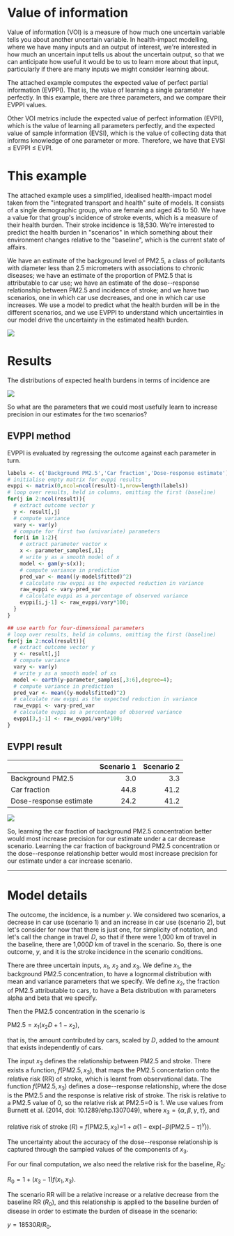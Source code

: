 Value of information
================

Value of information (VOI) is a measure of how much one uncertain variable tells you about another uncertain variable. In health-impact modelling, where we have many inputs and an output of interest, we're interested in how much an uncertain input tells us about the uncertain output, so that we can anticipate how useful it would be to us to learn more about that input, particularly if there are many inputs we might consider learning about.

The attached example computes the expected value of perfect partial information (EVPPI). That is, the value of learning a single parameter perfectly. In this example, there are three parameters, and we compare their EVPPI values.

Other VOI metrics include the expected value of perfect information (EVPI), which is the value of learning all parameters perfectly, and the expected value of sample information (EVSI), which is the value of collecting data that informs knowledge of one parameter or more. Therefore, we have that EVSI ≤ EVPPI ≤ EVPI.

This example
============

The attached example uses a simplified, idealised health-impact model taken from the "integrated transport and health" suite of models. It consists of a single demographic group, who are female and aged 45 to 50. We have a value for that group's incidence of stroke events, which is a measure of their health burden. Their stroke incidence is 18,530. We're interested to predict the health burden in "scenarios" in which something about their environment changes relative to the "baseline", which is the current state of affairs.

We have an estimate of the background level of PM2.5, a class of pollutants with diameter less than 2.5 micrometers with associations to chronic diseases; we have an estimate of the proportion of PM2.5 that is attributable to car use; we have an estimate of the dose--response relationship between PM2.5 and incidence of stroke; and we have two scenarios, one in which car use decreases, and one in which car use increases. We use a model to predict what the health burden will be in the different scenarios, and we use EVPPI to understand which uncertainties in our model drive the uncertainty in the estimated health burden.

![](README_files/figure-markdown_github/plot%20parameters-1.png)

Results
=======

The distributions of expected health burdens in terms of incidence are

![](README_files/figure-markdown_github/plot%20results-1.png)

So what are the parameters that we could most usefully learn to increase precision in our estimates for the two scenarios?

EVPPI method
------------

EVPPI is evaluated by regressing the outcome against each parameter in turn.

``` r
labels <- c('Background PM2.5','Car fraction','Dose-response estimate')
# initialise empty matrix for evppi results
evppi <- matrix(0,ncol=ncol(result)-1,nrow=length(labels))
# loop over results, held in columns, omitting the first (baseline)
for(j in 2:ncol(result)){
  # extract outcome vector y
  y <- result[,j]
  # compute variance
  vary <- var(y)
  # compute for first two (univariate) parameters
  for(i in 1:2){
    # extract parameter vector x
    x <- parameter_samples[,i];
    # write y as a smooth model of x
    model <- gam(y~s(x)); 
    # compute variance in prediction
    pred_var <- mean((y-model$fitted)^2)
    # calculate raw evppi as the expected reduction in variance
    raw_evppi <- vary-pred_var
    # calculate evppi as a percentage of observed variance
    evppi[i,j-1] <- raw_evppi/vary*100;
  }
}

## use earth for four-dimensional parameters
# loop over results, held in columns, omitting the first (baseline)
for(j in 2:ncol(result)){
  # extract outcome vector y
  y <- result[,j]
  # compute variance
  vary <- var(y)
  # write y as a smooth model of xs
  model <- earth(y~parameter_samples[,3:6],degree=4); 
  # compute variance in prediction
  pred_var <- mean((y-model$fitted)^2)
  # calculate raw evppi as the expected reduction in variance
  raw_evppi <- vary-pred_var
  # calculate evppi as a percentage of observed variance
  evppi[3,j-1] <- raw_evppi/vary*100;
}
```

EVPPI result
------------

|                        |  Scenario 1|  Scenario 2|
|------------------------|-----------:|-----------:|
| Background PM2.5       |         3.0|         3.3|
| Car fraction           |        44.8|        41.2|
| Dose-response estimate |        24.2|        41.2|

![](README_files/figure-markdown_github/plot-1.png)

So, learning the car fraction of background PM2.5 concentration better would most increase precision for our estimate under a car decrease scenario. Learning the car fraction of background PM2.5 concentration or the dose--response relationship better would most increase precision for our estimate under a car increase scenario.

------------------------------------------------------------------------

Model details
=============

The outcome, the incidence, is a number *y*. We considered two scenarios, a decrease in car use (scenario 1) and an increase in car use (scenario 2), but let's consider for now that there is just one, for simplicity of notation, and let's call the change in travel *D*, so that if there were 1,000 km of travel in the baseline, there are 1,000*D* km of travel in the scenario. So, there is one outcome, *y*, and it is the stroke incidence in the scenario conditions.

There are three uncertain inputs, *x*<sub>1</sub>, *x*<sub>2</sub> and *x*<sub>3</sub>. We define *x*<sub>1</sub>, the background PM2.5 concentration, to have a lognormal distribution with mean and variance parameters that we specify. We define *x*<sub>2</sub>, the fraction of PM2.5 attributable to cars, to have a Beta distribution with parameters alpha and beta that we specify.

Then the PM2.5 concentration in the scenario is

PM2.5 = *x*<sub>1</sub>(*x*<sub>2</sub>*D* + 1 − *x*<sub>2</sub>),

that is, the amount contributed by cars, scaled by *D*, added to the amount that exists independently of cars.

The input *x*<sub>3</sub> defines the relationship between PM2.5 and stroke. There exists a function, *f*(PM2.5, *x*<sub>3</sub>), that maps the PM2.5 concentation onto the relative risk (RR) of stroke, which is learnt from observational data. The function *f*(PM2.5, *x*<sub>3</sub>) defines a dose--response relationship, where the dose is the PM2.5 and the response is relative risk of stroke. The risk is relative to a PM2.5 value of 0, so the relative risk at PM2.5=0 is 1. We use values from Burnett et al. (2014, doi: 10.1289/ehp.1307049), where *x*<sub>3</sub> = {*α*, *β*, *γ*, *τ*}, and

relative risk of stroke (*R*) = *f*(PM2.5, *x*<sub>3</sub>)=1 + *α*(1 − exp(−*β*(PM2.5 − *τ*)<sup>*γ*</sup>)).

The uncertainty about the accuracy of the dose--response relationship is captured through the sampled values of the components of *x*<sub>3</sub>.

For our final computation, we also need the relative risk for the baseline, *R*<sub>0</sub>:

*R*<sub>0</sub> = 1 + (*x*<sub>3</sub> − 1)*f*(*x*<sub>1</sub>, *x*<sub>3</sub>).

The scenario RR will be a relative increase or a relative decrease from the baseline RR (*R*<sub>0</sub>), and this relationship is applied to the baseline burden of disease in order to estimate the burden of disease in the scenario:

*y* = 18530*R*/*R*<sub>0</sub>.
